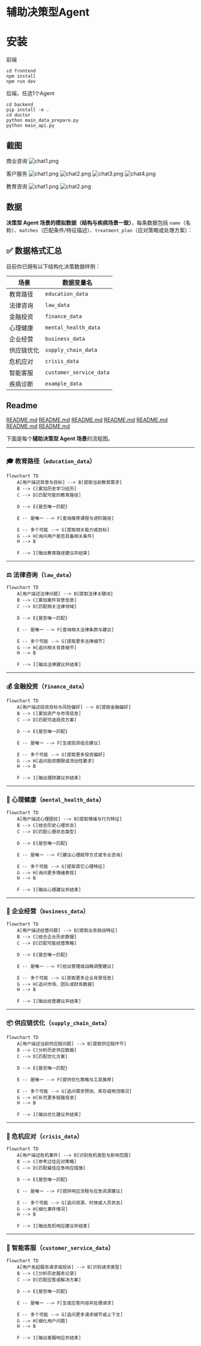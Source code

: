 # 辅助决策型Agent

# 安装
前端
```
cd frontend
npm install
npm run dev
```

后端，任选1个Agent
```
cd backend
pip install -e .
cd doctor
python main_data_prepare.py
python main_api.py
```


## 截图
商业咨询
![chat1.png](backend/business/chat1.png)

客户服务
![chat1.png](backend/customer_service/chat1.png)
![chat2.png](backend/customer_service/chat2.png)
![chat3.png](backend/customer_service/chat3.png)
![chat4.png](backend/customer_service/chat4.png)

教育咨询
![chat1.png](backend/education/chat1.png)
![chat2.png](backend/education/chat2.png)

## 数据

**决策型 Agent 场景的模拟数据（结构与疾病场景一致）**，每条数据包括 `name`（名称）、`matches`（匹配条件/特征描述）、`treatment_plan`（应对策略或处理方案）：


## ✅ 数据格式汇总

目前你已拥有以下结构化决策数据样例：

| 场景       | 数据变量名              |
| ---------- | ----------------------- |
| 教育路径   | `education_data`        |
| 法律咨询   | `law_data`              |
| 金融投资   | `finance_data`          |
| 心理健康   | `mental_health_data`    |
| 企业经营   | `business_data`         |
| 供应链优化 | `supply_chain_data`     |
| 危机应对   | `crisis_data`           |
| 智能客服   | `customer_service_data` |
| 疾病诊断   | `example_data`          |

## Readme
[README.md](backend/business/README.md)
[README.md](backend/customer_service/README.md)
[README.md](backend/doctor/README.md)
[README.md](backend/education/README.md)
[README.md](backend/finance/README.md)
[README.md](backend/law/README.md)
[README.md](backend/mental_health/README.md)


下面是每个**辅助决策型 Agent 场景**的流程图。

---

### 🎓 教育路径（`education_data`）

```mermaid
flowchart TD
    A[用户描述背景与目标] --> B[提取当前教育需求]
    B --> C[累加历史学习经历]
    C --> D[匹配可能的教育路径]

    D --> E{是否唯一匹配}

    E -- 是唯一 --> F[查询推荐课程与进阶路径]

    E -- 多个可能 --> G[提取相关能力或目标]
    G --> H[询问用户是否具备相关条件]
    H --> B

    F --> I[输出教育路径建议并结束]
```

---

### ⚖️ 法律咨询（`law_data`）

```mermaid
flowchart TD
    A[用户描述法律问题] --> B[提取法律关键词]
    B --> C[累加案件背景信息]
    C --> D[匹配相关法律领域]

    D --> E{是否唯一匹配}

    E -- 是唯一 --> F[查询相关法律条款与建议]

    E -- 多个可能 --> G[提取更多法律细节]
    G --> H[追问相关背景细节]
    H --> B

    F --> I[输出法律建议并结束]
```

---

### 💰 金融投资（`finance_data`）

```mermaid
flowchart TD
    A[用户描述投资目标与风险偏好] --> B[提取金融偏好]
    B --> C[累加资产与市场信息]
    C --> D[匹配可选投资方案]

    D --> E{是否唯一匹配}

    E -- 是唯一 --> F[生成投资组合建议]

    E -- 多个可能 --> G[提取更多投资偏好]
    G --> H[追问投资期限或流动性要求]
    H --> B

    F --> I[输出理财建议并结束]
```

---

### 🧠 心理健康（`mental_health_data`）

```mermaid
flowchart TD
    A[用户描述心理困扰] --> B[提取情绪与行为特征]
    B --> C[结合历史心理状态]
    C --> D[匹配心理状态类型]

    D --> E{是否唯一匹配}

    E -- 是唯一 --> F[建议心理疏导方式或专业咨询]

    E -- 多个可能 --> G[提取其它心理特征]
    G --> H[询问更多情绪表现]
    H --> B

    F --> I[输出心理建议并结束]
```

---

### 🏢 企业经营（`business_data`）

```mermaid
flowchart TD
    A[用户描述经营问题] --> B[提取业务挑战特征]
    B --> C[结合企业历史数据]
    C --> D[匹配可能经营策略]

    D --> E{是否唯一匹配}

    E -- 是唯一 --> F[给出管理或战略调整建议]

    E -- 多个可能 --> G[获取更多企业背景信息]
    G --> H[追问市场、团队或财务数据]
    H --> B

    F --> I[输出经营建议并结束]
```

---

### 📦 供应链优化（`supply_chain_data`）

```mermaid
flowchart TD
    A[用户描述当前供应链问题] --> B[提取供应链环节]
    B --> C[分析历史供应数据]
    C --> D[匹配优化方案]

    D --> E{是否唯一匹配}

    E -- 是唯一 --> F[提供优化策略与工具推荐]

    E -- 多个可能 --> G[追问需求预测、库存或物流情况]
    G --> H[补充更多链路信息]
    H --> B

    F --> I[输出优化建议并结束]
```

---

### 🚨 危机应对（`crisis_data`）

```mermaid
flowchart TD
    A[用户描述危机事件] --> B[识别危机类型与影响范围]
    B --> C[参考过往应对策略]
    C --> D[匹配最佳应急响应措施]

    D --> E{是否唯一匹配}

    E -- 是唯一 --> F[提供响应流程与应急资源建议]

    E -- 多个可能 --> G[追问资源、时效或人员状态]
    G --> H[细化事件情况]
    H --> B

    F --> I[输出危机响应建议并结束]
```

---

### 🤖 智能客服（`customer_service_data`）

```mermaid
flowchart TD
    A[用户发起服务请求或投诉] --> B[识别请求类型]
    B --> C[分析历史服务记录]
    C --> D[匹配应答或解决方案]

    D --> E{是否唯一匹配}

    E -- 是唯一 --> F[生成应答内容并处理请求]

    E -- 多个可能 --> G[追问更多请求细节或上下文]
    G --> H[细化用户问题]
    H --> B

    F --> I[输出客服响应并结束]
```

